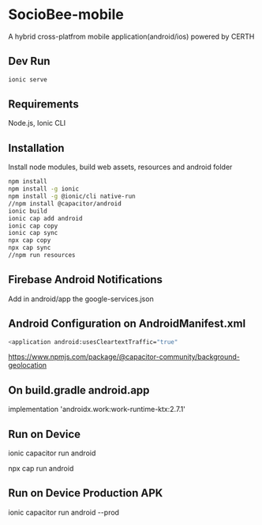 #  SocioBee-mobile

A hybrid cross-platfrom mobile application(android/ios) powered by CERTH

## Dev Run
```bash
ionic serve
```

## Requirements
Node.js, 
Ionic CLI

## Installation

Install node modules, build web assets, resources and android folder

```bash
npm install
npm install -g ionic
npm install -g @ionic/cli native-run
//npm install @capacitor/android
ionic build
ionic cap add android
ionic cap copy
ionic cap sync
npx cap copy
npx cap sync
//npm run resources

```

## Firebase Android Notifications
Add in android/app the google-services.json

## Android Configuration on AndroidManifest.xml

```bash
<application android:usesCleartextTraffic="true"
```

https://www.npmjs.com/package/@capacitor-community/background-geolocation


## On build.gradle android.app
implementation 'androidx.work:work-runtime-ktx:2.7.1'


## Run on Device
ionic capacitor run android 

npx cap run android


## Run on Device Production APK
ionic capacitor run android --prod

